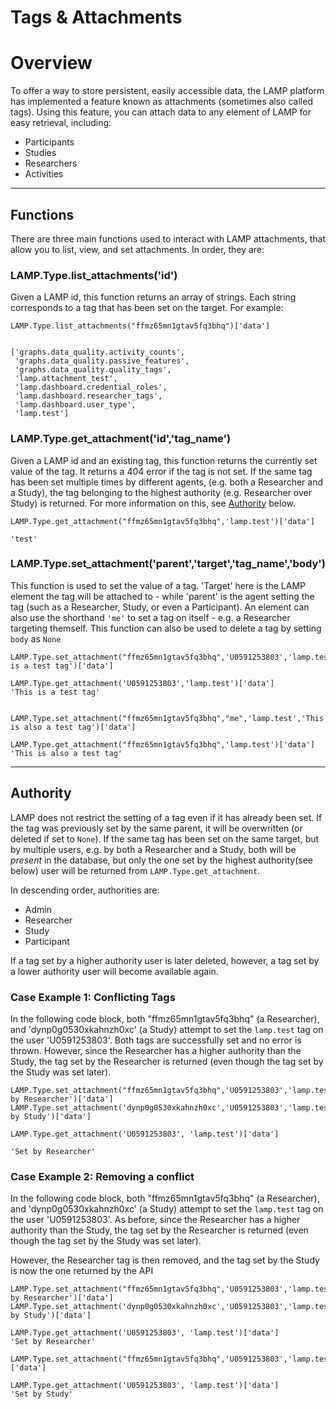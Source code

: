 # Tags & Attachments

# Overview

To offer a way to store persistent, easily accessible data, the LAMP platform has implemented a feature known as attachments (sometimes also called tags). Using this feature, you can attach data to any element of LAMP for easy retrieval, including:

- Participants
- Studies
- Researchers
- Activities

<hr>

## Functions

There are three main functions used to interact with LAMP attachments, that allow you to list, view, and set attachments. In order, they are:

### LAMP.Type.list_attachments('id')

Given a LAMP id, this function returns an array of strings. Each string corresponds to a tag that has been set on the target. For example:

```
LAMP.Type.list_attachments("ffmz65mn1gtav5fq3bhq")['data']


['graphs.data_quality.activity_counts',
 'graphs.data_quality.passive_features',
 'graphs.data_quality.quality_tags',
 'lamp.attachment_test',
 'lamp.dashboard.credential_roles',
 'lamp.dashboard.researcher_tags',
 'lamp.dashboard.user_type',
 'lamp.test']

```

### LAMP.Type.get_attachment('id','tag_name')

Given a LAMP id and an existing tag, this function returns the currently set value of the tag. It returns a 404 error if the tag is not set. If the same tag has been set multiple times by different agents, (e.g. both a Researcher and a Study), the tag belonging to the highest authority (e.g. Researcher over Study) is returned. For more information on this, see [Authority](#Authority) below.

```
LAMP.Type.get_attachment("ffmz65mn1gtav5fq3bhq",'lamp.test')['data']

'test'
```

### LAMP.Type.set_attachment('parent','target','tag_name','body')

This function is used to set the value of a tag. 'Target' here is the LAMP element the tag will be attached to - while 'parent' is the agent setting the tag (such as a Researcher, Study, or even a Participant). An element can also use the shorthand `'me'` to set a tag on itself - e.g. a Researcher targeting themself. This function can also be used to delete a tag by setting `body` as `None`
```
LAMP.Type.set_attachment("ffmz65mn1gtav5fq3bhq",'U0591253803','lamp.test','This is a test tag')['data']

LAMP.Type.get_attachment('U0591253803','lamp.test')['data']
'This is a test tag'


LAMP.Type.set_attachment("ffmz65mn1gtav5fq3bhq","me",'lamp.test','This is also a test tag')['data']

LAMP.Type.get_attachment("ffmz65mn1gtav5fq3bhq",'lamp.test')['data']
'This is also a test tag'
```
<hr>

## Authority

LAMP does not restrict the setting of a tag even if it has already been set. If the tag was previously set by the same parent, it will be overwritten (or deleted if set to `None`). If the same tag has been set on the same target, but by multiple users, e.g. by both a Researcher and a Study, both will be *present* in the database, but only the one set by the highest authority(see below) user will be returned from `LAMP.Type.get_attachment`.

In descending order, authorities are:

- Admin
- Researcher
- Study
- Participant

If a tag set by a higher authority user is later deleted, however, a tag set by a lower authority user will become available again.

### Case Example 1: Conflicting Tags

In the following code block, both "ffmz65mn1gtav5fq3bhq" (a Researcher), and 'dynp0g0530xkahnzh0xc' (a Study) attempt to set the `lamp.test` tag on the user 'U0591253803'. Both tags are successfully set and no error is thrown. However, since the Researcher has a higher authority than the Study, the tag set by the Researcher is returned (even though the tag set by the Study was set later).
```
LAMP.Type.set_attachment("ffmz65mn1gtav5fq3bhq",'U0591253803','lamp.test','Set by Researcher')['data']
LAMP.Type.set_attachment('dynp0g0530xkahnzh0xc','U0591253803','lamp.test','Set by Study')['data']

LAMP.Type.get_attachment('U0591253803', 'lamp.test')['data']

'Set by Researcher'
```


### Case Example 2: Removing a conflict

In the following code block, both "ffmz65mn1gtav5fq3bhq" (a Researcher), and 'dynp0g0530xkahnzh0xc' (a Study) attempt to set the `lamp.test` tag on the user 'U0591253803'. As before, since the Researcher has a higher authority than the Study, the tag set by the Researcher is returned (even though the tag set by the Study was set later).

However, the Researcher tag is then removed, and the tag set by the Study is now the one returned by the API
```
LAMP.Type.set_attachment("ffmz65mn1gtav5fq3bhq",'U0591253803','lamp.test','Set by Researcher')['data']
LAMP.Type.set_attachment('dynp0g0530xkahnzh0xc','U0591253803','lamp.test','Set by Study')['data']

LAMP.Type.get_attachment('U0591253803', 'lamp.test')['data']
'Set by Researcher'

LAMP.Type.set_attachment("ffmz65mn1gtav5fq3bhq",'U0591253803','lamp.test',None)['data']

LAMP.Type.get_attachment('U0591253803', 'lamp.test')['data']
'Set by Study'
```

